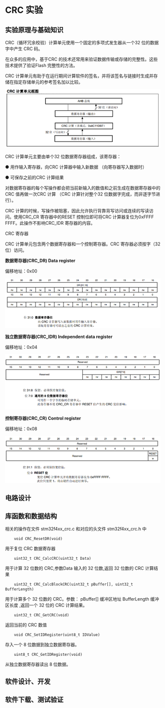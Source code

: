 # CRC 实验 #

## 实验原理与基础知识 ##

CRC（循环冗余校验）计算单元使用一个固定的多项式发生器从一个32 位的数据字中产生 CRC 码。

在众多的应用中，基于CRC 的技术还常用来验证数据传输或存储的完整性。这些技术提供了验证Flash 完整性的方法。

CRC 计算单元有助于在运行期间计算软件的签名，并将该签名与链接时生成并存储在指定存储单元的参考签名加以比较。

![](img/chapter30/1.1.1.png) 

CRC 计算单元主要由单个32 位数据寄存器组成，该寄存器：

● 用作输入寄存器，向CRC 计算器中输入新数据 （向寄存器写入数据时）

● 可保存之前的CRC 计算结果 

对数据寄存器的每个写操作都会把当前新输入的数值和之前生成在数据寄存器中的CRC 值再做一次CRC 计算 （CRC 计算针对整个32 位数据字完成，而非逐字节进行）。

CRC 计算的时候，写操作被阻塞，因此允许执行背靠背写访问或连续的写读访问。使用CRC_CR 寄存器中的RESET 控制位即可将CRC 计算器复位为0xFFFF FFFF。此操作不影响CRC_IDR 寄存器的内容。

CRC 寄存器

CRC 计算单元包含两个数据寄存器和一个控制寄存器。CRC 寄存器必须按字（32 位）访问。

**数据寄存器(CRC_DR)       Data register**

偏移地址：0x00

![](img/chapter30/1.1.2.png) 

**独立数据寄存器(CRC_IDR)  Independent data register**

偏移地址：0x04

![](img/chapter30/1.1.3.png) 

**控制寄存器(CRC_CR)       Control register**

偏移地址：0x08
        
![](img/chapter30/1.1.4.png) 

## 电路设计 ##

## 库函数和数据结构 ##
相关的操作在文件 stm32f4xx_crc.c 和对应的头文件 stm32f4xx_crc.h 中

        void CRC_ResetDR(void) 
        
用于复位 CRC 数据寄存器 

        uint32_t CRC_CalcCRC(uint32_t Data) 
        
用于计算 32 位数的 CRC,参数Data  输入的 32 位数,返回 32 位数的 CRC 计算结果 

        uint32_t CRC_CalcBlockCRC(uint32_t pBuffer[], uint32_t BufferLength) 
        
用于计算多个 32 位数的 CRC。参数：  pBuffer[]  缓冲区地址   BufferLength  缓冲区长度 ,返回一个 32 位的 CRC 计算结果。 

        uint32_t CRC_GetCRC(void) 
        
返回当前的 CRC 数值 

        void CRC_SetIDRegister(uint8_t IDValue) 
        
存入一个 8 位数据到独立数据寄存器。 

        uint8_t CRC_GetIDRegister(void) 
        
从独立数据寄存器读出 8 位数据。

## 软件设计、开发 ##


## 软件下载、测试验证 ##


